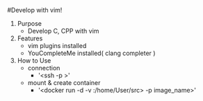 #Develop with vim!

1. Purpose
	* Develop C, CPP with vim
2. Features
	* vim plugins installed
	* YouCompleteMe installed( clang completer )
3. How to Use
	* connection
		* '<ssh <ip> -p <port>>'
	* mount & create container
		* '<docker run -d -v <host dir>:/home/User/src> -p <host port:22> image_name>'
